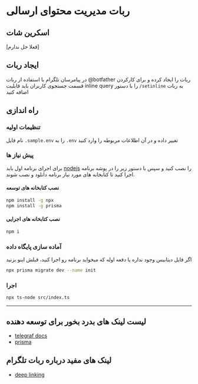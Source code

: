 # ربات مدیریت محتوای ارسالی

## اسکرین شات
[فعلا حل ندارم]

## ایجاد ربات
در پیامرسان تلگرام با استفاده از ربات
@botfather
ربات را ایجاد کرده و برای کارکردن 
قسمت جستجوی کاربران باید 
قابلیت 
inline query 
را با دستور
`/setinline`
به ربات اضافه کنید

## راه اندازی
### تنظیمات اولیه
نام فایل
`.sample.env`
را به
`.env`
تغییر داده و در آن اطلاعات مربوطه را وارد کنید

### پیش نیاز ها
برای اجرای برنامه اول باید 
[nodejs](https://nodejs.org/en/)
را نصب کنید و سپس با 
دستور زیر را در پوشه برنامه اجرا کنید تا 
کتابخانه های مورد نیاز برنامه دانلود و نصب شوند.

#### نصب کتابخانه های توسعه
```bash
npm install -g npx
npm install -g prisma
```

#### نصب کتابخانه های اجرایی
```bash
npm i
```

### آماده سازی پایگاه داده
اگر فایل دیتابیس وجود نداره یا دفعه اوله که میخواید برنامه رو اجرا کنید، قبلش اینو بزنید

```bash
npx prisma migrate dev --name init
```

### اجرا
```bash
npx ts-node src/index.ts 
```

--------------

## لیست لینک های بدرد بخور برای توسعه دهنده
- [telegraf docs](https://telegraf.js.org/classes/Telegram.html)
- [prisma](https://www.prisma.io/docs/getting-started/quickstart)

## لینک های مفید درباره ربات تلگرام
- [deep linking](https://github.com/yagop/node-telegram-bot-api/issues/406)
